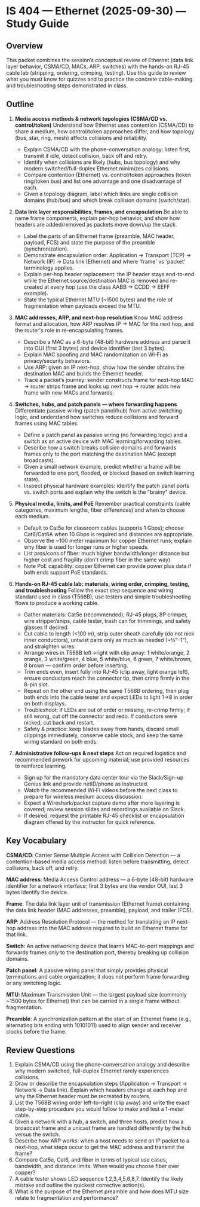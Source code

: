# IS 404 — Ethernet (2025-09-30) — Study Guide

## Overview

This packet combines the session’s conceptual review of Ethernet (data link layer behavior, CSMA/CD, MACs, ARP, switches) with the hands-on RJ-45 cable lab (stripping, ordering, crimping, testing). Use this guide to review what you must know for quizzes and to practice the concrete cable-making and troubleshooting steps demonstrated in class.

## Outline

1. **Media access methods & network topologies (CSMA/CD vs. control/token)**
   Understand how Ethernet uses contention (CSMA/CD) to share a medium, how control/token approaches differ, and how topology (bus, star, ring, mesh) affects collisions and reliability.
   - Explain CSMA/CD with the phone-conversation analogy: listen first, transmit if idle, detect collision, back off and retry.
   - Identify when collisions are likely (hubs, bus topology) and why modern switched/full-duplex Ethernet minimizes collisions.
   - Compare contention (Ethernet) vs. control/token approaches (token ring/token bus) and list one advantage and one disadvantage of each.
   - Given a topology diagram, label which links are single collision domains (hub/bus) and which break collision domains (switch/star).

2. **Data link layer responsibilities, frames, and encapsulation**
   Be able to name frame components, explain per-hop behavior, and show how headers are added/removed as packets move down/up the stack.
   - Label the parts of an Ethernet frame (preamble, MAC header, payload, FCS) and state the purpose of the preamble (synchronization).
   - Demonstrate encapsulation order: Application → Transport (TCP) → Network (IP) → Data link (Ethernet) and where 'frame' vs 'packet' terminology applies.
   - Explain per-hop header replacement: the IP header stays end-to-end while the Ethernet source/destination MAC is removed and re-created at every hop (use the class AABB → CCDD → EEFF example).
   - State the typical Ethernet MTU (~1500 bytes) and the role of fragmentation when payloads exceed the MTU.

3. **MAC addresses, ARP, and next-hop resolution**
   Know MAC address format and allocation, how ARP resolves IP → MAC for the next hop, and the router's role in re-encapsulating frames.
   - Describe a MAC as a 6-byte (48-bit) hardware address and parse it into OUI (first 3 bytes) and device identifier (last 3 bytes).
   - Explain MAC spoofing and MAC randomization on Wi‑Fi as privacy/security behaviors.
   - Use ARP: given an IP next-hop, show how the sender obtains the destination MAC and builds the Ethernet header.
   - Trace a packet’s journey: sender constructs frame for next-hop MAC → router strips frame and looks up next hop → router adds new frame with new MACs and forwards.

4. **Switches, hubs, and patch panels — where forwarding happens**
   Differentiate passive wiring (patch panel/hub) from active switching logic, and understand how switches reduce collisions and forward frames using MAC tables.
   - Define a patch panel as passive wiring (no forwarding logic) and a switch as an active device with MAC learning/forwarding tables.
   - Describe how a switch breaks collision domains and forwards frames only to the port matching the destination MAC (except broadcasts).
   - Given a small network example, predict whether a frame will be forwarded to one port, flooded, or blocked (based on switch learning state).
   - Inspect physical hardware examples: identify the patch panel ports vs. switch ports and explain why the switch is the "brainy" device.

5. **Physical media, limits, and PoE**
   Remember practical constraints (cable categories, maximum lengths, fiber differences) and when to choose each medium.
   - Default to Cat5e for classroom cables (supports 1 Gbps); choose Cat6/Cat6A when 10 Gbps is required and distances are appropriate.
   - Observe the ~100 meter maximum for copper Ethernet runs; explain why fiber is used for longer runs or higher speeds.
   - List pros/cons of fiber: much higher bandwidth/longer distance but higher cost and fragility (don't crimp fiber in the same way).
   - Note PoE capability: copper Ethernet can provide power plus data if both ends support PoE standards.

6. **Hands-on RJ-45 cable lab: materials, wiring order, crimping, testing, and troubleshooting**
   Follow the exact step sequence and wiring standard used in class (T568B); use testers and simple troubleshooting flows to produce a working cable.
   - Gather materials: Cat5e (recommended), RJ-45 plugs, 8P crimper, wire stripper/snips, cable tester, trash can for trimmings, and safety glasses if desired.
   - Cut cable to length (<100 m), strip outer sheath carefully (do not nick inner conductors), untwist pairs only as much as needed (~½"–1"), and straighten wires.
   - Arrange wires in T568B left→right with clip away: 1 white/orange, 2 orange, 3 white/green, 4 blue, 5 white/blue, 6 green, 7 white/brown, 8 brown — confirm order before inserting.
   - Trim ends even, insert fully into RJ-45 (clip away, light orange left), ensure conductors reach the connector tip, then crimp firmly in the 8-pin slot.
   - Repeat on the other end using the same T568B ordering, then plug both ends into the cable tester and expect LEDs to light 1→8 in order on both displays.
   - Troubleshoot: if LEDs are out of order or missing, re-crimp firmly; if still wrong, cut off the connector and redo. If conductors were nicked, cut back and restart.
   - Safety & practice: keep blades away from hands, discard small clippings immediately, conserve cable stock, and keep the same wiring standard on both ends.

7. **Administrative follow-ups & next steps**
   Act on required logistics and recommended prework for upcoming material; use provided resources to reinforce learning.
   - Sign up for the mandatory data center tour via the Slack/Sign-up Genius link and provide netID/phone as instructed.
   - Watch the recommended Wi‑Fi videos before the next class to prepare for wireless medium access discussion.
   - Expect a Wireshark/packet capture demo after more layering is covered; review session slides and recordings available on Slack.
   - If desired, request the printable RJ-45 checklist or encapsulation diagram offered by the instructor for quick reference.


## Key Vocabulary

**CSMA/CD**: Carrier Sense Multiple Access with Collision Detection — a contention-based media access method: listen before transmitting, detect collisions, back off, and retry.

**MAC address**: Media Access Control address — a 6-byte (48-bit) hardware identifier for a network interface; first 3 bytes are the vendor OUI, last 3 bytes identify the device.

**Frame**: The data link layer unit of transmission (Ethernet frame) containing the data link header (MAC addresses, preamble), payload, and trailer (FCS).

**ARP**: Address Resolution Protocol — the method for translating an IP next-hop address into the MAC address required to build an Ethernet frame for that link.

**Switch**: An active networking device that learns MAC-to-port mappings and forwards frames only to the destination port, thereby breaking up collision domains.

**Patch panel**: A passive wiring panel that simply provides physical terminations and cable organization; it does not perform frame forwarding or any switching logic.

**MTU**: Maximum Transmission Unit — the largest payload size (commonly ~1500 bytes for Ethernet) that can be carried in a single frame without fragmentation.

**Preamble**: A synchronization pattern at the start of an Ethernet frame (e.g., alternating bits ending with 10101011) used to align sender and receiver clocks before the frame.

## Review Questions

1. Explain CSMA/CD using the phone-conversation analogy and describe why modern switched, full-duplex Ethernet rarely experiences collisions.
2. Draw or describe the encapsulation steps (Application → Transport → Network → Data link). Explain which headers change at each hop and why the Ethernet header must be recreated by routers.
3. List the T568B wiring order left-to-right (clip away) and write the exact step-by-step procedure you would follow to make and test a 1-meter cable.
4. Given a network with a hub, a switch, and three hosts, predict how a broadcast frame and a unicast frame are handled differently by the hub versus the switch.
5. Describe how ARP works: when a host needs to send an IP packet to a next-hop, what steps occur to get the MAC address and transmit the frame?
6. Compare Cat5e, Cat6, and fiber in terms of typical use cases, bandwidth, and distance limits. When would you choose fiber over copper?
7. A cable tester shows LED sequence 1,2,3,4,5,6,8,7. Identify the likely mistake and outline the quickest corrective action(s).
8. What is the purpose of the Ethernet preamble and how does MTU size relate to fragmentation and performance?
